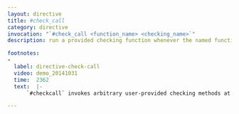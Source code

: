 ```yaml
---
layout: directive
title: #check_call
category: directive
invocation: "`#check_call <function_name> <checking_name>`"
description: run a provided checking function whenever the named function is called

footnotes:
-
  label: directive-check-call
  video: demo_20141031
  time:  2362
  text:  |-
      `#checkcall` invokes arbitrary user-provided checking methods at compile time.

---
```

